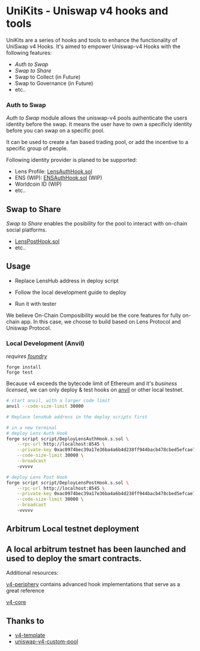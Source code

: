 # UniKits -  Uniswap v4 hooks and tools

UniKits are a series of hooks and tools to enhance the functionality of UniSwap v4 Hooks. It's aimed to empower Uniswap-v4 Hooks with the following features:

* *Auth to Swap*
* *Swap to Share*
* Swap to Collect (in Future)
* Swap to Governance (in Future)
* etc..

### Auth to Swap

*Auth to Swap* module allows the uniswap-v4 pools authenticate the users identity before the swap. It means the user have to own a specificly identity before you can swap on a specific pool.

It can be used to create a fan based trading pool, or add the incentive to a specific group of people.

Following identity provider is planed to be supported:

* Lens Profile: [LensAuthHook.sol](./src/LensAuthHook.sol)
* ENS (WIP): [ENSAuthHook.sol](./src/ENSAuthHook.sol) (WIP)
* Worldcoin ID (WIP)
* etc..

## Swap to Share

*Swap to Share* enables the posibility for the pool to interact with on-chain social platforms.

* [LensPostHook.sol](./src/LensPostHook.sol)
* etc..

## Usage

* Replace LensHub address in deploy script

* Follow the local development guide to deploy

* Run it with tester

We believe On-Chain Composibility would be the core features for fully on-chain app. In this case, we choose to build based on Lens Protocol and Uniswap Protocol.

### Local Development (Anvil)

*requires [foundry](https://book.getfoundry.sh)*

```
forge install
forge test
```

Because v4 exceeds the bytecode limit of Ethereum and it's *business licensed*, we can only deploy & test hooks on [anvil](https://book.getfoundry.sh/anvil/) or other local testnet.

```bash
# start anvil, with a larger code limit
anvil --code-size-limit 30000

# Replace lensHub address in the deploy scripts first

# in a new terminal
# deploy Lens Auth Hook
forge script script/DeployLensAuthHook.s.sol \
    --rpc-url http://localhost:8545 \
    --private-key 0xac0974bec39a17e36ba4a6b4d238ff944bacb478cbed5efcae784d7bf4f2ff80 \
    --code-size-limit 30000 \
    --broadcast
    -vvvvv

# deploy Lens Post Hook
forge script script/DeployLensPostHook.s.sol \
    --rpc-url http://localhost:8545 \
    --private-key 0xac0974bec39a17e36ba4a6b4d238ff944bacb478cbed5efcae784d7bf4f2ff80 \
    --code-size-limit 30000 \
    --broadcast
    -vvvvv

```

## Arbitrum Local testnet deployment

A local arbitrum testnet has been launched and used to deploy the smart contracts.
---

Additional resources:

[v4-periphery](https://github.com/uniswap/v4-periphery) contains advanced hook implementations that serve as a great reference

[v4-core](https://github.com/uniswap/v4-core)

## Thanks to

* [v4-template](https://github.com/saucepoint/v4-template)
* [uniswap-v4-custom-pool](uniswap-v4-custom-pool)
